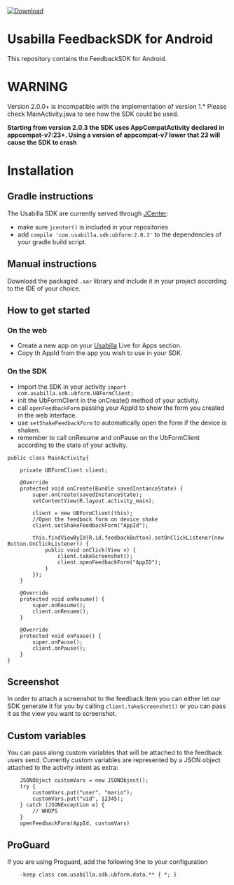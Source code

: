  [ ![Download](https://api.bintray.com/packages/usabilla/maven/ubform/images/download.svg) ](https://bintray.com/usabilla/maven/ubform/_latestVersion)

# Usabilla FeedbackSDK for Android
This repository contains the FeedbackSDK for Android.

# WARNING
Version 2.0.0+ is incompatible with the implementation of version 1.*
Please check MainActivity.java to see how the SDK could be used.

**Starting from version 2.0.3 the SDK uses AppCompatActivity declared in appcompat-v7:23+. Using a version of appcompat-v7 lower that 23 will cause the SDK to crash**

# Installation

## Gradle instructions
The Usabilla SDK are currently served through [JCenter](https://bintray.com/usabilla/maven/ubform/view):
- make sure `jcenter()` is included in your repositories
- add `compile 'com.usabilla.sdk:ubform:2.0.3'` to the dependencies of your gradle build script.

## Manual instructions
Download the packaged `.aar` library and include it in your project according to the IDE of your choice.

## How to get started
### On the web
- Create a new app on your [Usabilla](https://app.usabilla.com/member/) Live for Apps section.
- Copy th AppId from the app you wish to use in your SDK.

### On the SDK
- import the SDK in your activity `import com.usabilla.sdk.ubform.UBFormClient;`
- init the UbFormClient in the onCreate() method of your activity.
- call `openFeedbackForm` passing your AppId to show the form you created in the web interface.
- use `setShakeFeedbackForm` to automatically open the form if the device is shaken.
- remember to call onResume and onPause on the UbFormClient according to the state of your activity.

```
public class MainActivity{

    private UBFormClient client;

    @Override
    protected void onCreate(Bundle savedInstanceState) {
        super.onCreate(savedInstanceState);
        setContentView(R.layout.activity_main);

        client = new UBFormClient(this);
        //Open the feedback form on device shake
        client.setShakeFeedbackForm("AppId");

        this.findViewById(R.id.feedbackButton).setOnClickListener(new Button.OnClickListener() {
            public void onClick(View v) {
                client.takeScreenshot();
                client.openFeedbackForm("AppID");
            }
        });
    }

    @Override
    protected void onResume() {
        super.onResume();
        client.onResume();
    }

    @Override
    protected void onPause() {
        super.onPause();
        client.onPause();
    }
}
```

## Screenshot
In order to attach a screenshot to the feedback item you can either let our SDK generate it for you by calling `client.takeScreenshot()`
or you can pass it as the view you want to screenshot.

## Custom variables
You can pass along custom variables that will be attached to the feedback users send.
Currently custom variables are represented by a JSON object attached to the activity intent as extra:
```
    JSONObject customVars = new JSONObject();
    try {
        customVars.put("user", "mario");
        customVars.put("uid", 12345);
    } catch (JSONException e) {
        // WHOPS
    }
    openFeedbackForm(AppId, customVars)
```
## ProGuard 
If you are using Proguard, add the following line to your configuration
```
    -keep class com.usabilla.sdk.ubform.data.** { *; }
```
